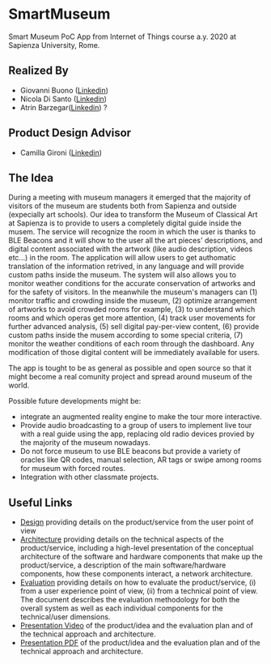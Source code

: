 # SmartMuseum
Smart Museum PoC App from Internet of Things course a.y. 2020 at Sapienza University, Rome.

## Realized By  
- Giovanni Buono ([Linkedin](https://www.linkedin.com/in/giovanni-buono-5229941a4/))  
- Nicola Di Santo ([Linkedin](https://www.linkedin.com/in/nicola-di-santo-b98647192/))
- Atrin Barzegar([Linkedin](https://www.linkedin.com/in/atrin-barzegar-309575196))  ?

## Product Design Advisor
- Camilla Gironi ([Linkedin](https://www.linkedin.com/in/camilla-gironi/))

## The Idea
During a meeting with museum managers it emerged that the majority of visitors of the museum are students both from Sapienza and outside (expecially art schools). Our idea to transform the Museum of Classical Art at Sapienza is to provide to users a completely digital guide inside the musem. The service will recognize the room in which the user is thanks to BLE Beacons and it will show to the user all the art pieces' descriptions, and digital content associated with the artwork (like audio description, videos etc...) in the room. The application will  allow users to get authomatic translation of the information retrived, in any language and will provide custom paths inside the museum. The system will also allows you to monitor weather conditions for the accurate conservation of artworks and for the safety of visitors.
In the meanwhile the museum's managers can (1) monitor traffic and crowding inside the museum, (2) optimize arrangement of artworks to avoid crowded rooms for example, (3) to understand which rooms and which operas get more attention, (4) track user movements for further advanced analysis, (5) sell digital pay-per-view content, (6) provide custom paths inside the musem according to some special criteria, (7) monitor the weather conditions of each room through the dashboard. Any modification of those digital content will be immediately available for users.

The app is tought to be as general as possible and open source so that it might become a real comunity project and spread around museum of the world.

Possible future developments might be:
 - integrate an augmented reality engine to make the tour more interactive.
 - Provide audio broadcasting to a group of users to implement live tour with a real guide using the app, replacing old radio devices provied by the majority of the museum nowadays.
 - Do not force museum to use BLE beacons but provide a variety of oracles like QR codes, manual selection, AR tags or swipe among rooms for museum with forced routes.
- Integration with other classmate projects.

## Useful Links
- [Design](Design.md) providing details on the product/service from the user point of view
- [Architecture](Architecture.md) providing details on the technical aspects of the product/service, including a high-level presentation of the conceptual architecture of the software and hardware components that make up the product/service, a description of the main software/hardware components, how these components interact, a network architecture.
- [Evaluation](Evaluation.md) providing details on how to evaluate the product/service, (i) from a user experience point of view, (ii) from a technical point of view. The document describes the evaluation methodology for both the overall system as well as each individual components for the technical/user dimensions.
- [Presentation Video](https://youtu.be/MkLeV74OjLE) of the product/idea and the evaluation plan and of the technical approach and architecture.
- [Presentation PDF](Presentation.pdf) of the product/idea and the evaluation plan and of the technical approach and architecture.


